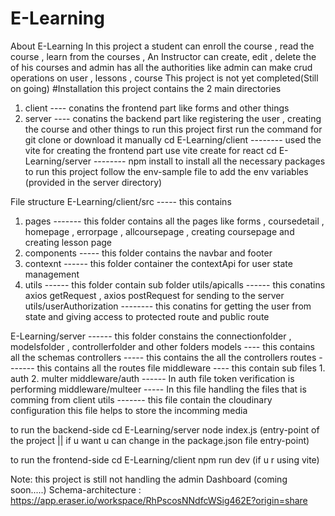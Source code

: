 # E-Learning
About E-Learning 
In this project a student can enroll the course , read the course , learn from the courses , An Instructor can create, edit , delete the of his courses and admin has all the authorities like admin can make crud operations on user , lessons , course 
This project is not yet completed(Still on going)
#Installation
this project contains the 2 main directories 
1. client ---- conatins the frontend part like forms and other things
2. server ---- conatins the backend part like registering the user , creating the course and other things 
to run this project
first run the command for git clone or download it manually 
cd E-Learning/client -------- used the vite for creating the frontend part use vite create for react
cd E-Learning/server -------- npm install to install all the necessary packages to run this project
follow the env-sample file to add the env variables (provided in the server directory)

File structure
E-Learning/client/src ----- this contains 
1. pages ------- this folder contains all the pages like forms , coursedetail , homepage , errorpage , allcoursepage , creating coursepage and creating lesson page
2. components ----- this folder contains the navbar and footer
3. contexnt ------ this folder container the contextApi for user state management
4. utils ------ this folder contain sub folder
utils/apicalls ------ this conatins axios getRequest , axios postRequest for sending to the server
utils/userAuthorization -------- this conatins for getting the user from state and giving access to protected route and public route

E-Learning/server ------ this folder constains the connectionfolder , modelsfolder , controllerfolder and other folders
models ---- this contains all the schemas 
controllers ----- this contains the all the controllers
routes ------- this contains all the routes file
middleware ---- this contain sub files 1. auth 2. multer
middleware/auth ------ In auth file token verification is performing
middleware/multeer ----- In this file handling the files that is comming from client
utils ------- this file contain the cloudinary configuration this file helps to store the incomming media 


to run the backend-side 
cd E-Learning/server 
node index.js (entry-point of the project || if u want u can change in the package.json file entry-point)

to run the frontend-side
cd E-Learning/client
npm run dev (if u r using vite)

Note:
this project is still not handling the admin Dashboard (coming soon.....)
Schema-architecture : https://app.eraser.io/workspace/RhPscosNNdfcWSig462E?origin=share
